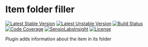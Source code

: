 # Item folder filler #

[![Latest Stable Version](https://poser.pugx.org/anime-db/item-folder-filler-bundle/v/stable.png)](https://packagist.org/packages/anime-db/item-folder-filler-bundle)
[![Latest Unstable Version](https://poser.pugx.org/anime-db/item-folder-filler-bundle/v/unstable.png)](https://packagist.org/packages/anime-db/item-folder-filler-bundle)
[![Build Status](https://travis-ci.org/anime-db/item-folder-filler-bundle.png)](https://travis-ci.org/anime-db/item-folder-filler-bundle)
[![Code Coverage](https://scrutinizer-ci.com/g/anime-db/item-folder-filler-bundle/badges/coverage.png?b=master)](https://scrutinizer-ci.com/g/anime-db/item-folder-filler-bundle/?branch=master)
[![SensioLabsInsight](https://insight.sensiolabs.com/projects/e882b117-c273-4c6c-92b2-51ec75755bb4/mini.png)](https://insight.sensiolabs.com/projects/e882b117-c273-4c6c-92b2-51ec75755bb4)
[![License](https://poser.pugx.org/anime-db/item-folder-filler-bundle/license.png)](https://packagist.org/packages/anime-db/item-folder-filler-bundle)


Plugin adds information about the item in its folder
